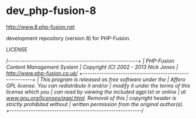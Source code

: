 dev_php-fusion-8
===========================

http://www.8.php-fusion.net

development repository (version 8) for PHP-Fusion.

LICENSE

/*-------------------------------------------------------+
| PHP-Fusion Content Management System
| Copyright (C) 2002 - 2013 Nick Jones
| http://www.php-fusion.co.uk/
+--------------------------------------------------------+
| This program is released as free software under the
| Affero GPL license. You can redistribute it and/or
| modify it under the terms of this license which you
| can read by viewing the included agpl.txt or online
| at www.gnu.org/licenses/agpl.html. Removal of this
| copyright header is strictly prohibited without
| written permission from the original author(s).
+--------------------------------------------------------*/
